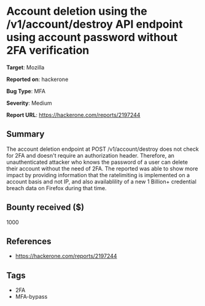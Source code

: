 # Account deletion using the /v1/account/destroy API endpoint using account password without 2FA verification

**Target**: Mozilla

**Reported on**: hackerone

**Bug Type**: MFA

**Severity**: Medium

**Report URL**: https://hackerone.com/reports/2197244

## Summary
The account deletion endpoint at POST /v1/account/destroy does not check for 2FA and doesn't require an authorization header. Therefore, an unauthenticated attacker who knows the password of a user can delete their account without the need of 2FA.
The reported was able to show more impact by providing information that the ratelimiting is implemented on a account basis and not IP, and also availablility of a new 1 Billion+ credential breach data on Firefox during that time.

## Bounty received ($)
1000

## References
- https://hackerone.com/reports/2197244
## Tags
- 2FA
- MFA-bypass
